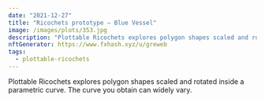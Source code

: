 ```yaml
---
date: "2021-12-27"
title: "Ricochets prototype – Blue Vessel"
image: /images/plots/353.jpg
description: "Plottable Ricochets explores polygon shapes scaled and rotated inside a parametric curve. The curve you obtain can widely vary."
nftGenerator: https://www.fxhash.xyz/u/greweb
tags:
  - plottable-ricochets
---
```


Plottable Ricochets explores polygon shapes scaled and rotated inside a parametric curve. The curve you obtain can widely vary.
